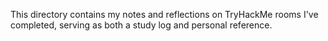 This directory contains my notes and reflections on TryHackMe rooms I've completed, serving as both a study log and personal reference.
